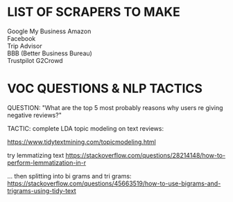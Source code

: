 # LIST OF SCRAPERS TO MAKE

Google My Business
Amazon	
Facebook	
Trip Advisor	
BBB (Better Business Bureau)	
Trustpilot
G2Crowd



# VOC QUESTIONS & NLP TACTICS

QUESTION: "What are the top 5 most probably reasons why users re giving negative reviews?"

TACTIC: complete LDA topic modeling on text reviews:

https://www.tidytextmining.com/topicmodeling.html

try lemmatizing text 
https://stackoverflow.com/questions/28214148/how-to-perform-lemmatization-in-r 


... then splitting into bi grams and tri grams: 
https://stackoverflow.com/questions/45663519/how-to-use-bigrams-and-trigrams-using-tidy-text
